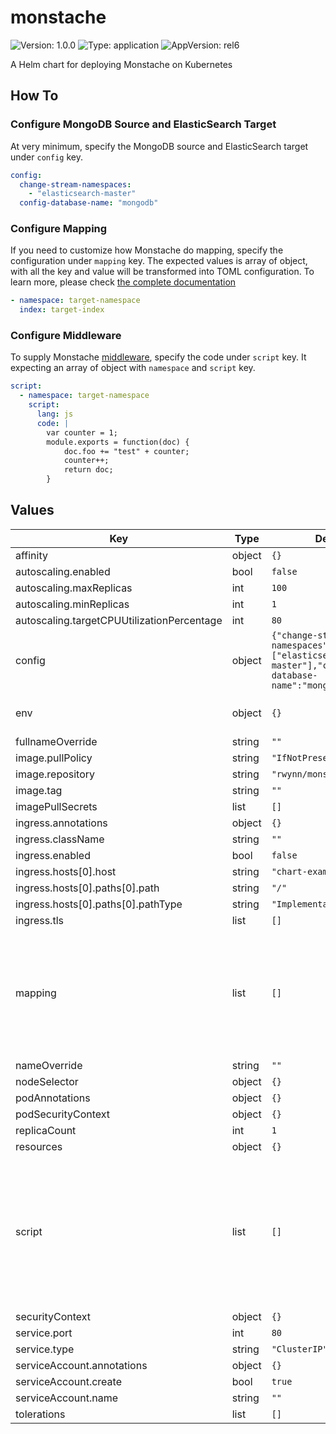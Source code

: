 # monstache

![Version: 1.0.0](https://img.shields.io/badge/Version-1.0.0-informational?style=flat-square) ![Type: application](https://img.shields.io/badge/Type-application-informational?style=flat-square) ![AppVersion: rel6](https://img.shields.io/badge/AppVersion-rel6-informational?style=flat-square)

A Helm chart for deploying Monstache on Kubernetes

## How To

### Configure MongoDB Source and ElasticSearch Target

At very minimum, specify the MongoDB source and ElasticSearch target under `config` key.

```yaml
config:
  change-stream-namespaces:
    - "elasticsearch-master"
  config-database-name: "mongodb"
```

### Configure Mapping

If you need to customize how Monstache do mapping, specify the configuration under `mapping` key. The expected values is array of object, with all the key and value will be transformed into TOML configuration. To learn more, please check [the complete documentation](https://rwynn.github.io/monstache-site/advanced/#index-mapping)
```yaml
- namespace: target-namespace
  index: target-index
```

### Configure Middleware

To supply Monstache [middleware](https://rwynn.github.io/monstache-site/advanced/#middleware), specify the code under `script` key. It expecting an array of object with `namespace` and `script` key.

```yaml
script:
  - namespace: target-namespace
    script:
      lang: js
      code: |
        var counter = 1;
        module.exports = function(doc) {
            doc.foo += "test" + counter;
            counter++;
            return doc;
        }
```

## Values

| Key | Type | Default | Description |
|-----|------|---------|-------------|
| affinity | object | `{}` |  |
| autoscaling.enabled | bool | `false` |  |
| autoscaling.maxReplicas | int | `100` |  |
| autoscaling.minReplicas | int | `1` |  |
| autoscaling.targetCPUUtilizationPercentage | int | `80` |  |
| config | object | `{"change-stream-namespaces":["elasticsearch-master"],"config-database-name":"mongodb"}` | Monstache related [global](https://rwynn.github.io/monstache-site/start/#usage) config |
| env | object | `{}` | Environment Variables to be injected |
| fullnameOverride | string | `""` |  |
| image.pullPolicy | string | `"IfNotPresent"` |  |
| image.repository | string | `"rwynn/monstache"` |  |
| image.tag | string | `""` |  |
| imagePullSecrets | list | `[]` |  |
| ingress.annotations | object | `{}` |  |
| ingress.className | string | `""` |  |
| ingress.enabled | bool | `false` |  |
| ingress.hosts[0].host | string | `"chart-example.local"` |  |
| ingress.hosts[0].paths[0].path | string | `"/"` |  |
| ingress.hosts[0].paths[0].pathType | string | `"ImplementationSpecific"` |  |
| ingress.tls | list | `[]` |  |
| mapping | list | `[]` | Monstache [mapping](https://rwynn.github.io/monstache-site/advanced/#index-mapping) configuration in form of array as follows ``` - namespace: target-namespace   index: target-index ``` |
| nameOverride | string | `""` |  |
| nodeSelector | object | `{}` |  |
| podAnnotations | object | `{}` |  |
| podSecurityContext | object | `{}` |  |
| replicaCount | int | `1` |  |
| resources | object | `{}` |  |
| script | list | `[]` | Monstache [scripts](https://rwynn.github.io/monstache-site/advanced/#middleware) configuration. in form of array with the following format ``` - namespace: target-namespace   script:     lang: js/go     code: |       multiline transform code ``` |
| securityContext | object | `{}` |  |
| service.port | int | `80` |  |
| service.type | string | `"ClusterIP"` |  |
| serviceAccount.annotations | object | `{}` |  |
| serviceAccount.create | bool | `true` |  |
| serviceAccount.name | string | `""` |  |
| tolerations | list | `[]` |  |